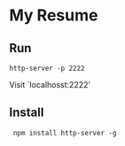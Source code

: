 # My Resume

## Run
```
http-server -p 2222
```

Visit `localhosst:2222'

## Install

```
 npm install http-server -g
```